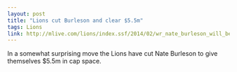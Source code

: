 ```yaml
---
layout: post
title: "Lions cut Burleson and clear $5.5m"
tags: Lions
link: http://mlive.com/lions/index.ssf/2014/02/wr_nate_burleson_will_be_cut_a.html
---
```

In a somewhat surprising move the Lions have cut Nate Burleson to give themselves $5.5m in cap space.